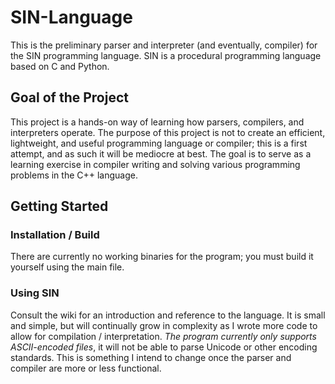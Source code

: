 # SIN-Language

This is the preliminary parser and interpreter (and eventually, compiler) for the SIN programming language. SIN is a procedural programming language based on C and Python.

## Goal of the Project

This project is a hands-on way of learning how parsers, compilers, and interpreters operate. The purpose of this project is not to create an efficient, lightweight, and useful programming language or compiler; this is a first attempt, and as such it will be mediocre at best. The goal is to serve as a learning exercise in compiler writing and solving various programming problems in the C++ language.

## Getting Started

### Installation / Build

There are currently no working binaries for the program; you must build it yourself using the main file.

### Using SIN

Consult the wiki for an introduction and reference to the language. It is small and simple, but will continually grow in complexity as I wrote more code to allow for compilation / interpretation.
_The program currently only supports ASCII-encoded files_, it will not be able to parse Unicode or other encoding standards. This is something I intend to change once the parser and compiler are more or less functional.
